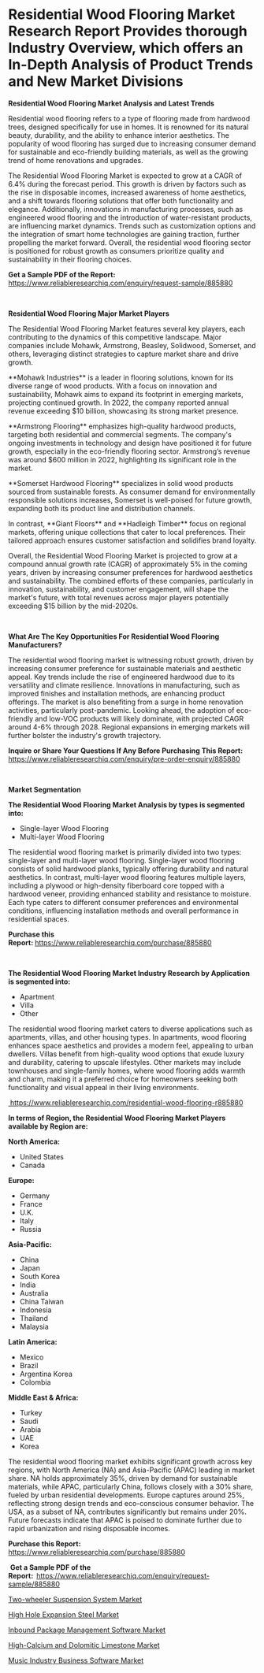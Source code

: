 <p><h1>Residential Wood Flooring Market Research Report Provides thorough Industry Overview, which offers an In-Depth Analysis of Product Trends and New Market Divisions</h1></p><p><strong>Residential Wood Flooring Market Analysis and Latest Trends</strong></p>
<p><p>Residential wood flooring refers to a type of flooring made from hardwood trees, designed specifically for use in homes. It is renowned for its natural beauty, durability, and the ability to enhance interior aesthetics. The popularity of wood flooring has surged due to increasing consumer demand for sustainable and eco-friendly building materials, as well as the growing trend of home renovations and upgrades.</p><p>The Residential Wood Flooring Market is expected to grow at a CAGR of 6.4% during the forecast period. This growth is driven by factors such as the rise in disposable incomes, increased awareness of home aesthetics, and a shift towards flooring solutions that offer both functionality and elegance. Additionally, innovations in manufacturing processes, such as engineered wood flooring and the introduction of water-resistant products, are influencing market dynamics. Trends such as customization options and the integration of smart home technologies are gaining traction, further propelling the market forward. Overall, the residential wood flooring sector is positioned for robust growth as consumers prioritize quality and sustainability in their flooring choices.</p></p>
<p><strong>Get a Sample PDF of the Report:&nbsp;</strong> <a href="https://www.reliableresearchiq.com/enquiry/request-sample/885880?utm_campaign=2174&utm_medium=2&utm_source=Github&utm_content=ia&utm_term=30012025&utm_id=residential-wood-flooring">https://www.reliableresearchiq.com/enquiry/request-sample/885880</a></p>
<p>&nbsp;</p>
<p><strong>Residential Wood Flooring Major Market Players</strong></p>
<p><p>The Residential Wood Flooring Market features several key players, each contributing to the dynamics of this competitive landscape. Major companies include Mohawk, Armstrong, Beasley, Solidwood, Somerset, and others, leveraging distinct strategies to capture market share and drive growth.</p><p>**Mohawk Industries** is a leader in flooring solutions, known for its diverse range of wood products. With a focus on innovation and sustainability, Mohawk aims to expand its footprint in emerging markets, projecting continued growth. In 2022, the company reported annual revenue exceeding $10 billion, showcasing its strong market presence.</p><p>**Armstrong Flooring** emphasizes high-quality hardwood products, targeting both residential and commercial segments. The company's ongoing investments in technology and design have positioned it for future growth, especially in the eco-friendly flooring sector. Armstrong’s revenue was around $600 million in 2022, highlighting its significant role in the market.</p><p>**Somerset Hardwood Flooring** specializes in solid wood products sourced from sustainable forests. As consumer demand for environmentally responsible solutions increases, Somerset is well-poised for future growth, expanding both its product line and distribution channels.</p><p>In contrast, **Giant Floors** and **Hadleigh Timber** focus on regional markets, offering unique collections that cater to local preferences. Their tailored approach ensures customer satisfaction and solidifies brand loyalty.</p><p>Overall, the Residential Wood Flooring Market is projected to grow at a compound annual growth rate (CAGR) of approximately 5% in the coming years, driven by increasing consumer preferences for hardwood aesthetics and sustainability. The combined efforts of these companies, particularly in innovation, sustainability, and customer engagement, will shape the market's future, with total revenues across major players potentially exceeding $15 billion by the mid-2020s.</p></p>
<p>&nbsp;</p>
<p><strong>What Are The Key Opportunities For Residential Wood Flooring Manufacturers?</strong></p>
<p><p>The residential wood flooring market is witnessing robust growth, driven by increasing consumer preference for sustainable materials and aesthetic appeal. Key trends include the rise of engineered hardwood due to its versatility and climate resilience. Innovations in manufacturing, such as improved finishes and installation methods, are enhancing product offerings. The market is also benefiting from a surge in home renovation activities, particularly post-pandemic. Looking ahead, the adoption of eco-friendly and low-VOC products will likely dominate, with projected CAGR around 4-6% through 2028. Regional expansions in emerging markets will further bolster the industry's growth trajectory.</p></p>
<p><strong>Inquire or Share Your Questions If Any Before Purchasing This Report:</strong> <a href="https://www.reliableresearchiq.com/enquiry/pre-order-enquiry/885880?utm_campaign=2174&utm_medium=2&utm_source=Github&utm_content=ia&utm_term=30012025&utm_id=residential-wood-flooring">https://www.reliableresearchiq.com/enquiry/pre-order-enquiry/885880</a></p>
<p>&nbsp;</p>
<p><strong>Market Segmentation</strong></p>
<p><strong>The Residential Wood Flooring Market Analysis by types is segmented into:</strong></p>
<p><ul><li>Single-layer Wood Flooring</li><li>Multi-layer Wood Flooring</li></ul></p>
<p><p>The residential wood flooring market is primarily divided into two types: single-layer and multi-layer wood flooring. Single-layer wood flooring consists of solid hardwood planks, typically offering durability and natural aesthetics. In contrast, multi-layer wood flooring features multiple layers, including a plywood or high-density fiberboard core topped with a hardwood veneer, providing enhanced stability and resistance to moisture. Each type caters to different consumer preferences and environmental conditions, influencing installation methods and overall performance in residential spaces.</p></p>
<p><strong>Purchase this Report:&nbsp;</strong><a href="https://www.reliableresearchiq.com/purchase/885880?utm_campaign=2174&utm_medium=2&utm_source=Github&utm_content=ia&utm_term=30012025&utm_id=residential-wood-flooring">https://www.reliableresearchiq.com/purchase/885880</a></p>
<p>&nbsp;</p>
<p><strong>The Residential Wood Flooring Market Industry Research by Application is segmented into:</strong></p>
<p><ul><li>Apartment</li><li>Villa</li><li>Other</li></ul></p>
<p><p>The residential wood flooring market caters to diverse applications such as apartments, villas, and other housing types. In apartments, wood flooring enhances space aesthetics and provides a modern feel, appealing to urban dwellers. Villas benefit from high-quality wood options that exude luxury and durability, catering to upscale lifestyles. Other markets may include townhouses and single-family homes, where wood flooring adds warmth and charm, making it a preferred choice for homeowners seeking both functionality and visual appeal in their living environments.</p></p>
<p><a href="https://www.reliableresearchiq.com/residential-wood-flooring-r885880?utm_campaign=2174&utm_medium=2&utm_source=Github&utm_content=ia&utm_term=30012025&utm_id=residential-wood-flooring">&nbsp;https://www.reliableresearchiq.com/residential-wood-flooring-r885880</a></p>
<p><strong>In terms of Region, the Residential Wood Flooring Market Players available by Region are:</strong></p>
<p>
    <p> <strong> North America: </strong>
        <ul>
            <li>United States</li>
            <li>Canada</li>
        </ul>
        </p> 
    <p> <strong> Europe: </strong>
        <ul>
            <li>Germany</li>
            <li>France</li>
            <li>U.K.</li>
            <li>Italy</li>
            <li>Russia</li>
        </ul>
        </p> 
    <p> <strong> Asia-Pacific: </strong>
        <ul>
            <li>China</li>
            <li>Japan</li>
            <li>South Korea</li>
            <li>India</li>
            <li>Australia</li>
            <li>China Taiwan</li>
            <li>Indonesia</li>
            <li>Thailand</li>
            <li>Malaysia</li>
        </ul>
        </p> 
    <p> <strong> Latin America: </strong>
        <ul>
            <li>Mexico</li>
            <li>Brazil</li>
            <li>Argentina Korea</li>
            <li>Colombia</li>
        </ul>
        </p> 
    <p> <strong> Middle East & Africa: </strong>
        <ul>
            <li>Turkey</li>
            <li>Saudi</li>
            <li>Arabia</li>
            <li>UAE</li>
            <li>Korea</li>
        </ul>
    </p>
    </p>
<p><p>The residential wood flooring market exhibits significant growth across key regions, with North America (NA) and Asia-Pacific (APAC) leading in market share. NA holds approximately 35%, driven by demand for sustainable materials, while APAC, particularly China, follows closely with a 30% share, fueled by urban residential developments. Europe captures around 25%, reflecting strong design trends and eco-conscious consumer behavior. The USA, as a subset of NA, contributes significantly but remains under 20%. Future forecasts indicate that APAC is poised to dominate further due to rapid urbanization and rising disposable incomes.</p></p>
<p><strong>Purchase this Report: </strong><a href="https://www.reliableresearchiq.com/purchase/885880?utm_campaign=2174&utm_medium=2&utm_source=Github&utm_content=ia&utm_term=30012025&utm_id=residential-wood-flooring">https://www.reliableresearchiq.com/purchase/885880</a></p>
<p>&nbsp;<strong>Get a Sample PDF of the Report:&nbsp;&nbsp;</strong><a href="https://www.reliableresearchiq.com/enquiry/request-sample/885880?utm_campaign=2174&utm_medium=2&utm_source=Github&utm_content=ia&utm_term=30012025&utm_id=residential-wood-flooring">https://www.reliableresearchiq.com/enquiry/request-sample/885880</a></p>
<p><strong></strong></p>
<p><p><a href="https://www.linkedin.com/pulse/competitive-overview-two-wheeler-suspension-system-sgwue?utm_campaign=2174&utm_medium=2&utm_source=Github&utm_content=ia&utm_term=30012025&utm_id=residential-wood-flooring">Two-wheeler Suspension System Market</a></p><p><a href="https://www.linkedin.com/pulse/aligning-strategies-high-hole-expansion-steel-market-insights-vzhxc?utm_campaign=2174&utm_medium=2&utm_source=Github&utm_content=ia&utm_term=30012025&utm_id=residential-wood-flooring">High Hole Expansion Steel Market</a></p><p><a href="https://www.linkedin.com/pulse/inbound-package-management-software-market-forecast-key-5bzte?utm_campaign=2174&utm_medium=2&utm_source=Github&utm_content=ia&utm_term=30012025&utm_id=residential-wood-flooring">Inbound Package Management Software Market</a></p><p><a href="https://www.linkedin.com/pulse/high-calcium-dolomitic-limestone-market-size-growth-expected-lbcsc?utm_campaign=2174&utm_medium=2&utm_source=Github&utm_content=ia&utm_term=30012025&utm_id=residential-wood-flooring">High-Calcium and Dolomitic Limestone Market</a></p><p><a href="https://www.linkedin.com/pulse/music-industry-business-software-market-analysis-report-8gzue?utm_campaign=2174&utm_medium=2&utm_source=Github&utm_content=ia&utm_term=30012025&utm_id=residential-wood-flooring">Music Industry Business Software Market</a></p></p>